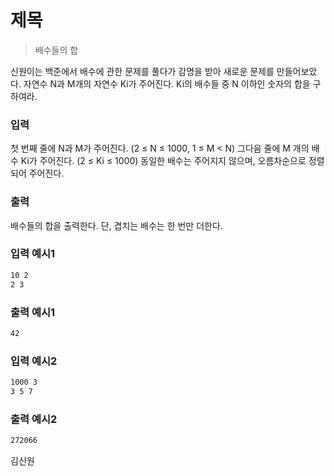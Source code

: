 # 제목
> 배수들의 합

신원이는 백준에서 배수에 관한 문제를 풀다가 감명을 받아 새로운 문제를 만들어보았다. 자연수 N과 M개의 자연수 Ki가 주어진다. Ki의 배수들 중 N 이하인 숫자의 합을 구하여라. 

### 입력
첫 번째 줄에 N과 M가 주어진다. (2 ≤ N ≤ 1000, 1 ≤ M < N)
그다음 줄에 M 개의 배수 Ki가 주어진다. (2 ≤ Ki ≤ 1000)
동일한 배수는 주어지지 않으며, 오름차순으로 정렬되어 주어진다. 

### 출력
배수들의 합을 출력한다.
단, 겹치는 배수는 한 번만 더한다. 

### 입력 예시1
```bash
10 2
2 3
```
### 출력 예시1
```bash
42
```
### 입력 예시2
```bash
1000 3
3 5 7
```
### 출력 예시2
```bash
272066
```

김신원

